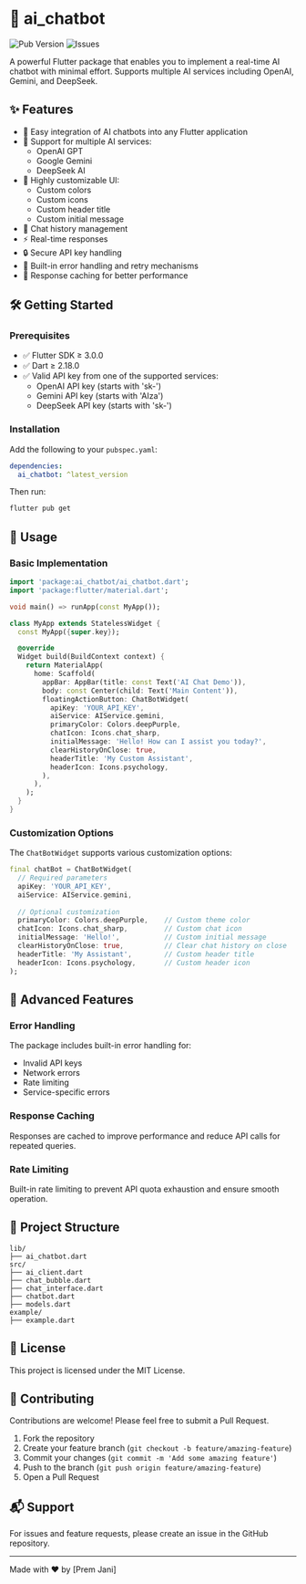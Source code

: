 # 🤖 ai_chatbot

![Pub Version](https://img.shields.io/pub/v/ai_chatbot)
![Issues](https://img.shields.io/github/issues/itsprem-09/ai_chatbot)

A powerful Flutter package that enables you to implement a real-time AI chatbot with minimal effort. Supports multiple AI services including OpenAI, Gemini, and DeepSeek.

## ✨ Features

* 🤖 Easy integration of AI chatbots into any Flutter application
* 🔄 Support for multiple AI services:
  * OpenAI GPT
  * Google Gemini
  * DeepSeek AI
* 🎨 Highly customizable UI:
  * Custom colors
  * Custom icons
  * Custom header title
  * Custom initial message
* 📝 Chat history management
* ⚡ Real-time responses
* 🔒 Secure API key handling
* 🚀 Built-in error handling and retry mechanisms
* 💾 Response caching for better performance

## 🛠 Getting Started

### Prerequisites

* ✅ Flutter SDK ≥ 3.0.0
* ✅ Dart ≥ 2.18.0
* ✅ Valid API key from one of the supported services:
  * OpenAI API key (starts with 'sk-')
  * Gemini API key (starts with 'AIza')
  * DeepSeek API key (starts with 'sk-')

### Installation

Add the following to your `pubspec.yaml`:

```yaml
dependencies:
  ai_chatbot: ^latest_version
```

Then run:

```bash
flutter pub get
```

## 📱 Usage

### Basic Implementation

```dart
import 'package:ai_chatbot/ai_chatbot.dart';
import 'package:flutter/material.dart';

void main() => runApp(const MyApp());

class MyApp extends StatelessWidget {
  const MyApp({super.key});

  @override
  Widget build(BuildContext context) {
    return MaterialApp(
      home: Scaffold(
        appBar: AppBar(title: const Text('AI Chat Demo')),
        body: const Center(child: Text('Main Content')),
        floatingActionButton: ChatBotWidget(
          apiKey: 'YOUR_API_KEY',
          aiService: AIService.gemini,
          primaryColor: Colors.deepPurple,
          chatIcon: Icons.chat_sharp,
          initialMessage: 'Hello! How can I assist you today?',
          clearHistoryOnClose: true,
          headerTitle: 'My Custom Assistant',
          headerIcon: Icons.psychology,
        ),
      ),
    );
  }
}
```

### Customization Options

The `ChatBotWidget` supports various customization options:

```dart
final chatBot = ChatBotWidget(
  // Required parameters
  apiKey: 'YOUR_API_KEY',
  aiService: AIService.gemini,
  
  // Optional customization
  primaryColor: Colors.deepPurple,    // Custom theme color
  chatIcon: Icons.chat_sharp,         // Custom chat icon
  initialMessage: 'Hello!',           // Custom initial message
  clearHistoryOnClose: true,          // Clear chat history on close
  headerTitle: 'My Assistant',        // Custom header title
  headerIcon: Icons.psychology,       // Custom header icon
);
```

## 🔧 Advanced Features

### Error Handling

The package includes built-in error handling for:
* Invalid API keys
* Network errors
* Rate limiting
* Service-specific errors

### Response Caching

Responses are cached to improve performance and reduce API calls for repeated queries.

### Rate Limiting

Built-in rate limiting to prevent API quota exhaustion and ensure smooth operation.

## 📁 Project Structure

```text
lib/
├── ai_chatbot.dart
src/
├── ai_client.dart
├── chat_bubble.dart
├── chat_interface.dart
├── chatbot.dart
├── models.dart
example/
├── example.dart
```

## 📄 License

This project is licensed under the MIT License.

## 🤝 Contributing

Contributions are welcome! Please feel free to submit a Pull Request.

1. Fork the repository
2. Create your feature branch (`git checkout -b feature/amazing-feature`)
3. Commit your changes (`git commit -m 'Add some amazing feature'`)
4. Push to the branch (`git push origin feature/amazing-feature`)
5. Open a Pull Request

## 📬 Support

For issues and feature requests, please create an issue in the GitHub repository.

---

Made with ❤️ by [Prem Jani]
